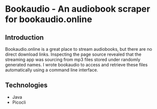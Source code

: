 # 	Bookaudio - An audiobook scraper for bookaudio.online

## Introduction
Bookaudio.online is a great place to stream audiobooks, but there are no direct download links. Inspecting the page source revealed that the streaming app was sourcing from mp3 files stored under randomly generated names. I wrote bookaudio to access and retrieve these files automatically using a command line interface.

## Technologies
- Java
- Picocli
